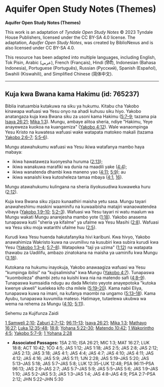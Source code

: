 # Aquifer Open Study Notes (Themes)

**Aquifer Open Study Notes (Themes)**

This work is an adaptation of *Tyndale Open Study Notes* © 2023 Tyndale House Publishers, licensed under the CC BY\-SA 4\.0 license. The adaptation, *Aquifer Open Study Notes*, was created by BiblioNexus and is also licensed under CC BY\-SA 4\.0\.

This resource has been adapted into multiple languages, including English, Tok Pisin, Arabic (عربي), French (Français), Hindi (हिंदी), Indonesian (Bahasa Indonesia), Portuguese (Português), Russian (Русский), Spanish (Español), Swahili (Kiswahili), and Simplified Chinese (简体中文).



--------------------------------

## Kuja kwa Bwana kama Hakimu (id: 765237)

Biblia inatuambia kutakuwa na siku ya hukumu. Kitabu cha Yakobo kinawapa wafuasi wa Yesu onyo na ahadi kuhusu siku hiyo. Yakobo anatangaza kuja kwa Bwana siku za usoni kama Hakimu ([5:7–9](https://ref.ly/Jas5:7-Jas5:9); tazama pia [Isaya 26:21](https://ref.ly/Isa26:21); [Mika 1:3](https://ref.ly/Mic1:3)). Mungu, ambaye alitoa sheria, ndiye "Hakimu, Yeye anayeweza kuokoa na kuangamiza" ([Yakobo 4:12](https://ref.ly/Jas4:12)). Wale wanaompinga Yesu Kristo na kuwatesa wafuasi wake watapata matokeo makali (tazama [Yakobo 2:6–7](https://ref.ly/Jas2:6-Jas2:7); [5:5–6](https://ref.ly/Jas5:5-Jas5:6)).

Mungu atawahukumu wafuasi wa Yesu ikiwa watafanya mambo haya mabaya:

* ikiwa hawataweza kuonyesha huruma ([2:13](https://ref.ly/Jas2:13));
* ikiwa wanakuwa marafiki wa dunia na maadili yake ([4:4](https://ref.ly/Jas4:4));
* ikiwa wanatenda dhambi kwa maneno yao ([4:11](https://ref.ly/Jas4:11); [5:9](https://ref.ly/Jas5:9)); au
* ikiwa wanaishi kwa kutosheleza tamaa mbaya ([4:1](https://ref.ly/Jas4:1), [16](https://ref.ly/Jas4:16)).

Mungu atawahukumu kulingana na sheria iliyokusudiwa kuwaweka huru ([2:12](https://ref.ly/Jas2:12)).

Kuja kwa Bwana siku zijazo kunaathiri maisha yetu sasa. Mungu tayari anawaheshimu maskini waaminifu na kuwaaibisha matajiri wanaowatendea vibaya ([Yakobo 1:9–10](https://ref.ly/Jas1:9-Jas1:10); [5:2–3](https://ref.ly/Jas5:2-Jas5:3)). Wafuasi wa Yesu tayari ni watu maalum wa Mungu wakati Mungu anarejesha mambo yote ([1:18](https://ref.ly/Jas1:18)). Yakobo anasema tunapaswa kutii "sheria ya kifalme" ya ufalme wa Yesu Masihi ([2:8](https://ref.ly/Jas2:8)). Wafuasi wa Yesu siku moja watarithi ufalme huu ([2:5](https://ref.ly/Jas2:5)).

Kurudi kwa Yesu huenda hakutafanyika hivi karibuni. Kwa hivyo, Yakobo anawahimiza Wakristo kuwa na uvumilivu na kusubiri kwa subira kurudi kwa Yesu ([Yakobo 1:3–4](https://ref.ly/Jas1:3-Jas1:4); [5:7–8](https://ref.ly/Jas5:7-Jas5:8)). Watapokea "taji ya uzima" ([1:12](https://ref.ly/Jas1:12)) na watapata thawabu za Uadilifu, ambazo zinatokana na maisha ya uaminifu kwa Mungu ([3:18](https://ref.ly/Jas3:18)).

Kutokana na hukumu inayokuja, Yakobo anawaagiza wafuasi wa Yesu "kumpinga ibilisi" na "kujisalimisha" kwa Mungu ([Yakobo 4:7](https://ref.ly/Jas4:7)). Tunapaswa "kuomboleza" dhambi zetu na kuishi kwa nia na matendo safi ([4:8–9](https://ref.ly/Jas4:8-Jas4:9)). Tunapaswa kumsaidia ndugu au dada Mkristo yeyote anayepotoka "kutoka kwenye ukweli" kuelekea kifo cha milele ([5:19–20](https://ref.ly/Jas5:19-Jas5:20)). Kama nabii Eliya, tunapaswa kuwa na imani, na kufanya maombi na ungamo ([5:13–18](https://ref.ly/Jas5:13-Jas5:18)). Kama Ayubu, tunapaswa kuvumilia mateso. Hatimaye, tutaelewa ukubwa wa wema na rehema za Mungu ([4:10](https://ref.ly/Jas4:10); [5:11](https://ref.ly/Jas5:11)).

Sehemu za Kujifunza Zaidi

[1 Samweli 2:10](https://ref.ly/1Sam2:10); [Zaburi 2:7–12](https://ref.ly/Ps2:7-Ps2:12); [96:11–13](https://ref.ly/Ps96:11-Ps96:13); [Isaya 26:21](https://ref.ly/Isa26:21); [Mika 1:3](https://ref.ly/Mic1:3); [Mathayo 16:27](https://ref.ly/Matt16:27); [Luka 12:35–48](https://ref.ly/Luke12:35-Luke12:48); [18:8](https://ref.ly/Luke18:8); [Yohana 5:22–30](https://ref.ly/John5:22-John5:30); [Matendo 10:42](https://ref.ly/Acts10:42); [1 Wakorintho 4:5](https://ref.ly/1Cor4:5); [Yakobo 5:7–9](https://ref.ly/Jas5:7-Jas5:9); [1 Yohana 2:28](https://ref.ly/1John2:28)

* **Associated Passages:** 1SA 2:10; ISA 26:21; MIC 1:3; MAT 16:27; LUK 18:8; ACT 10:42; 1CO 4:5; JAS 1:12; JAS 1:18; JAS 2:5; JAS 2:8; JAS 2:12; JAS 2:13; JAS 3:18; JAS 4:1; JAS 4:4; JAS 4:7; JAS 4:10; JAS 4:11; JAS 4:12; JAS 4:16; JAS 5:9; JAS 5:11; 1JN 2:28; JAS 5:19–JAS 5:20; JAS 5:13–JAS 5:18; JAS 5:7–JAS 5:8; LUK 12:35–LUK 12:48; PSA 96:11–PSA 96:13; JAS 2:6–JAS 2:7; JAS 5:7–JAS 5:9; JAS 5:5–JAS 5:6; JAS 1:9–JAS 1:10; JAS 5:2–JAS 5:3; JAS 1:3–JAS 1:4; JAS 4:8–JAS 4:9; PSA 2:7–PSA 2:12; JHN 5:22–JHN 5:30

